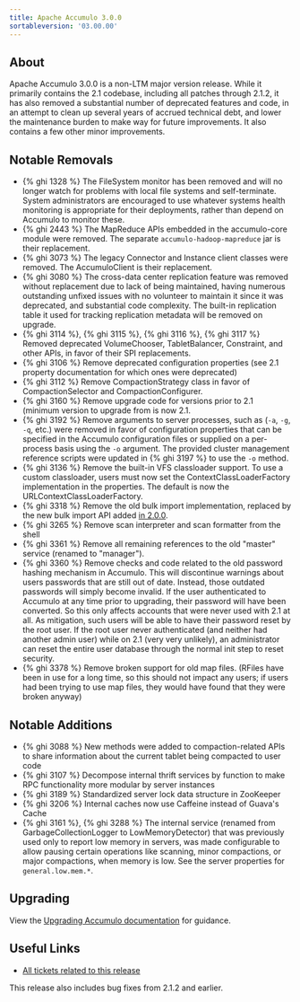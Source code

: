 ```yaml
---
title: Apache Accumulo 3.0.0
sortableversion: '03.00.00'
---
```

## About

Apache Accumulo 3.0.0 is a non-LTM major version release. While it
primarily contains the 2.1 codebase, including all patches through
2.1.2, it has also removed a substantial number of deprecated features
and code, in an attempt to clean up several years of accrued technical
debt, and lower the maintenance burden to make way for future
improvements. It also contains a few other minor improvements.

## Notable Removals

* {% ghi 1328 %} The FileSystem monitor has been removed and will no
  longer watch for problems with local file systems and self-terminate.
  System administrators are encouraged to use whatever systems health
  monitoring is appropriate for their deployments, rather than depend on
  Accumulo to monitor these.
* {% ghi 2443 %} The MapReduce APIs embedded in the accumulo-core module
  were removed. The separate `accumulo-hadoop-mapreduce` jar is their
  replacement.
* {% ghi 3073 %} The legacy Connector and Instance client classes were removed.
  The AccumuloClient is their replacement.
* {% ghi 3080 %} The cross-data center replication feature was removed without
  replacement due to lack of being maintained, having numerous outstanding
  unfixed issues with no volunteer to maintain it since it was deprecated, and
  substantial code complexity. The built-in replication table it used for
  tracking replication metadata will be removed on upgrade.
* {% ghi 3114 %}, {% ghi 3115 %}, {% ghi 3116 %}, {% ghi 3117 %} Removed
  deprecated VolumeChooser, TabletBalancer, Constraint, and other APIs, in
  favor of their SPI replacements.
* {% ghi 3106 %} Remove deprecated configuration properties (see 2.1 property
  documentation for which ones were deprecated)
* {% ghi 3112 %} Remove CompactionStrategy class in favor of CompactionSelector
  and CompactionConfigurer.
* {% ghi 3160 %} Remove upgrade code for versions prior to 2.1 (minimum version
  to upgrade from is now 2.1.
* {% ghi 3192 %} Remove arguments to server processes, such as (`-a`, `-g`,
  `-q`, etc.) were removed in favor of configuration properties that can be
  specified in the Accumulo configuration files or supplied on a per-process
  basis using the `-o` argument. The provided cluster management reference
  scripts were updated in {% ghi 3197 %} to use the `-o` method.
* {% ghi 3136 %} Remove the built-in VFS classloader support. To use a custom
  classloader, users must now set the ContextClassLoaderFactory implementation
  in the properties. The default is now the URLContextClassLoaderFactory.
* {% ghi 3318 %} Remove the old bulk import implementation, replaced by the new
  bulk import API added [in 2.0.0][bulk import release notes].
* {% ghi 3265 %} Remove scan interpreter and scan formatter from the shell
* {% ghi 3361 %} Remove all remaining references to the old "master" service
  (renamed to "manager").
* {% ghi 3360 %} Remove checks and code related to the old password hashing
  mechanism in Accumulo. This will discontinue warnings about users passwords
  that are still out of date. Instead, those outdated passwords will simply
  become invalid. If the user authenticated to Accumulo at any time prior to
  upgrading, their password will have been converted. So this only affects
  accounts that were never used with 2.1 at all. As mitigation, such users will
  be able to have their password reset by the root user. If the root user never
  authenticated (and neither had another admin user) while on 2.1 (very very
  unlikely), an administrator can reset the entire user database through the
  normal init step to reset security.
* {% ghi 3378 %} Remove broken support for old map files. (RFiles have been in
  use for a long time, so this should not impact any users; if users had been
  trying to use map files, they would have found that they were broken anyway)

## Notable Additions

* {% ghi 3088 %} New methods were added to compaction-related APIs to share
  information about the current tablet being compacted to user code
* {% ghi 3107 %} Decompose internal thrift services by function to make RPC
  functionality more modular by server instances
* {% ghi 3189 %} Standardized server lock data structure in ZooKeeper
* {% ghi 3206 %} Internal caches now use Caffeine instead of Guava's Cache
* {% ghi 3161 %}, {% ghi 3288 %} The internal service (renamed from
  GarbageCollectionLogger to LowMemoryDetector) that was previously used only
  to report low memory in servers, was made configurable to allow pausing
  certain operations like scanning, minor compactions, or major compactions,
  when memory is low. See the server properties for `general.low.mem.*`.

## Upgrading

View the [Upgrading Accumulo documentation][upgrade] for guidance.

## Useful Links

* [All tickets related to this release][milestone]

This release also includes bug fixes from 2.1.2 and earlier.


[upgrade]: /docs/2.x/administration/upgrading
[bulk import release notes]: https://accumulo.apache.org/release/accumulo-2.0.0/#new-bulk-import-api
[milestone]: https://github.com/apache/accumulo/projects/11
